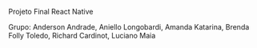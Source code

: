 Projeto Final React Native

Grupo: Anderson Andrade, Aniello Longobardi, Amanda Katarina, Brenda Folly Toledo, Richard Cardinot, Luciano Maia


